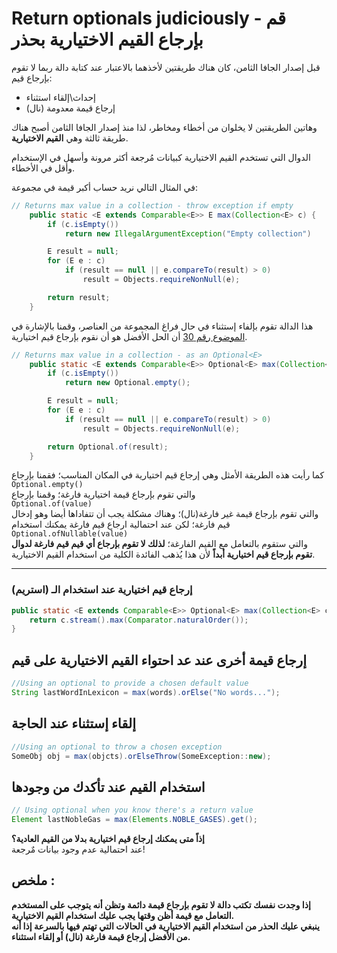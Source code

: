 # Return optionals judiciously - قم بإرجاع القيم الاختيارية بحذر 


<p><bdo dir="rtl">


قبل إصدار الجافا الثامن، كان هناك طريقتين لأخذهما بالاعتبار عند كتابة دالة ربما لا تقوم بإرجاع قيم:
- إحداث\إلقاء استثناء
- إرجاع قيمة معدومة (نال)


وهاتين الطريقتين لا يخلوان من أخطاء ومخاطر، لذا منذ إصدار الجافا الثامن أصبح هناك طريقة ثالثة وهي **القيم الاختيارية**.

الدوال التي تستخدم القيم الاختيارية كبيانات مُرجعة أكثر مرونة وأسهل في الإستخدام وأقل في الأخطاء.

في المثال التالي نريد حساب أكبر قيمة في مجموعة:

```java
// Returns max value in a collection - throw exception if empty
    public static <E extends Comparable<E>> E max(Collection<E> c) {
        if (c.isEmpty())
            return new IllegalArgumentException("Empty collection")

        E result = null;
        for (E e : c)
            if (result == null || e.compareTo(result) > 0)
                result = Objects.requireNonNull(e);

        return result;
    }
```

هذا الدالة تقوم بإلفاء إستثناء في حال فراغ المجموعة من العناصر، وقمنا بالإشارة في [الموضوع رقم 30](https://github.com/ibrahimAlii/EffectiveJava3rd/tree/master/src/Item30) أن الحل الأفضل هو أن نقوم بإرجاع قيم اختيارية.


```java
// Returns max value in a collection - as an Optional<E>
    public static <E extends Comparable<E>> Optional<E> max(Collection<E> c) {
        if (c.isEmpty())
            return new Optional.empty();

        E result = null;
        for (E e : c)
            if (result == null || e.compareTo(result) > 0)
                result = Objects.requireNonNull(e);

        return Optional.of(result);
    }
```

كما رأيت هذه الطريقة الأمثل وهي إرجاع قيم اختيارية في المكان المناسب؛ فقمنا بإرجاع\
`Optional.empty()`\
والتي تقوم بإرجاع قيمة اختيارية فارغة؛ وقمنا بإرجاع\
`Optional.of(value)`\
والتي تقوم بإرجاع قيمة غير فارغة(نال)؛ وهناك مشكلة يجب أن تتفاداها أيضا وهو إدخال قيم فارغة؛ لكن عند احتمالية ارجاع قيم فارغة يمكنك استخدام\
`Optional.ofNullable(value)`\
والتي ستقوم بالتعامل مع القيم الفارغة؛ **لذلك لا تقوم بإرجاع أي قيم قيم فارغة لدوال تقوم بإرجاع قيم اختيارية أبداً** لأن هذا يُذهب الفائدة الكلية من استخدام القيم الاختيارية.

--------------------------------------------
### إرجاع قيم اختيارية عند استخدام الـ (استريم) 
```java
public static <E extends Comparable<E>> Optional<E> max(Collection<E> c){
    return c.stream().max(Comparator.naturalOrder());
}
```

## إرجاع قيمة أخرى عند عد احتواء القيم الاختيارية على قيم 
```java
//Using an optional to provide a chosen default value
String lastWordInLexicon = max(words).orElse("No words...");
```

## إلقاء إستثناء عند الحاجة 
```java
//Using an optional to throw a chosen exception
SomeObj obj = max(objcts).orElseThrow(SomeException::new);
```

## استخدام القيم عند تأكدك من وجودها 
```java
// Using optional when you know there's a return value
Element lastNobleGas = max(Elements.NOBLE_GASES).get();
```

**إذاً متى يمكنك إرجاع قيم اختيارية بدلا من القيم العادية؟**\
عند احتمالية عدم وجود بيانات مٌرجعة!


## ملخص :
**إذا وجدت نفسك تكتب دالة لا تقوم بإرجاع قيمة دائمة وتظن أنه يتوجب على المستخدم التعامل مع قيمة أظن وقتها يجب عليك استخدام القيم الاختيارية.\
ينبغي عليك الحذر من استخدام القيم الاختيارية في الحالات التي تهتم فيها بالسرعة إذا أنه من الأفضل إرجاع قيمة فارغة (نال) أو إلقاء استثناء.**
</bdo></p>